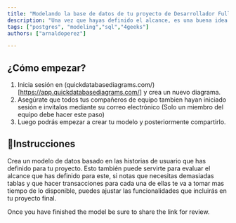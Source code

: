 ```yaml
---
title: "Modelando la base de datos de tu proyecto de Desarrollador Fullstack"
description: "Una vez que hayas definido el alcance, es una buena idea generar el modelo de la base datos antes de empezar a codear. Esto te ayudará a agilizar el desarrollo de tu proyecto"
tags: ["postgres", "modeling","sql","4geeks"]
authors: ["arnaldoperez"]

---
```


## ¿Cómo empezar?

1. Inicia sesión en (quickdatabasediagrams.com/)[https://app.quickdatabasediagrams.com/] y crea un nuevo diagrama.
2. Asegúrate que todos tus compañeros de equipo tambien hayan iniciado sesión e invitalos mediante su correo electrónico (Solo un miembro del equipo debe hacer este paso)
3. Luego podrás empezar a crear tu modelo y posteriormente compartirlo.

## 📝Instrucciones

Crea un modelo de datos basado en las historias de usuario que has definido para tu proyecto. Esto también puede servirte para evaluar el alcance que has definido para este, si notas que necesitas demasiadas tablas y que hacer transacciones para cada una de ellas te va a tomar mas tiempo de lo disponible, puedes ajustar las funcionalidades que incluirás en tu proyecto final.

Once you have finished the model be sure to share the link for review.
